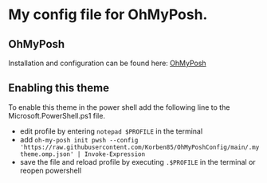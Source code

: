 # My config file for OhMyPosh.

## OhMyPosh
Installation and configuration can be found here: [OhMyPosh](https://ohmyposh.dev/)

## Enabling this theme
To enable this theme in the power shell add the following line to the Microsoft.PowerShell.ps1 file.
- edit profile by entering `notepad $PROFILE` in the terminal
- add `oh-my-posh init pwsh --config 'https://raw.githubusercontent.com/Korben85/OhMyPoshConfig/main/.mytheme.omp.json' | Invoke-Expression`
- save the file and reload profile by executing `.$PROFILE` in the terminal or reopen powershell
